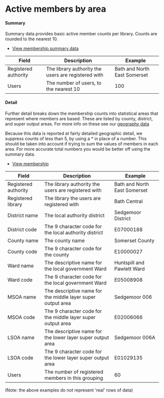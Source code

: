 Active members by area
======================

#### Summary

Summary data provides basic active member counts per library. Counts are rounded to the nearest 10.

- [View membership summary data](https://github.com/LibrariesWest/opendata/blob/master/membership/members_summary.csv)

| Field | Description | Example |
| ----- | ----------- | ------- |
| Registered authority | The library authority the users are registered with | Bath and North East Somerset |
| Users | The number of users, to the nearest 10 | 100 |

#### Detail

Further detail breaks down the membership counts into statistical areas that represent where members are based. These are listed by county, district, and super output areas. For more info on these see our [geography data](./../geography/README.md)

Because this data is reported at fairly detailed geographic detail, we suppress counts of less than 5, by using a * in place of a number. This should be taken into account if trying to sum the values of members in each area. For more accurate total numbers you would be better off using the summary data.

- [View membership](https://github.com/LibrariesWest/opendata/blob/master/membership/members.csv)

| Field | Description | Example |
| ----- | ----------- | ------- |
| Registered authority | The library authority the users are registered with | Bath and North East Somerset |
| Registered library | The library the users are registered with | Bath Central |
| District name | The local authority district | Sedgemoor District |
| District code | The 9 character code for the local authority district  | E07000188 |
| County name | The county name | Somerset County |
| County code | The 9 character code for the county | E10000027 |
| Ward name | The descriptive name for the local government Ward | Huntspill and Pawlett Ward |
| Ward code | The 9 character code for the local government Ward | E05008908 |
| MSOA name | The descriptive name for the middle layer super output area | Sedgemoor 006 |
| MSOA code | The 9 character code for the middle layer super output area | E02006066 |
| LSOA name | The descriptive name for the lower layer super output area | Sedgemoor 006A |
| LSOA code | The 9 character code for the lower layer super output area | E01029135 |
| Users | The number of registered members in this grouping | 60 |

(Note: the above examples do not represent 'real' rows of data)

